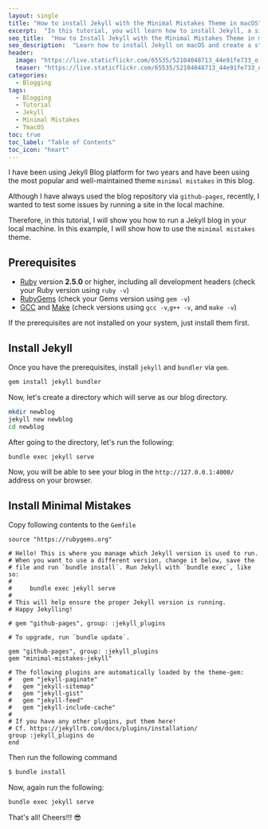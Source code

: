```yaml
---
layout: single
title: "How to install Jekyll with the Minimal Mistakes Theme in macOS"
excerpt:  "In this tutorial, you will learn how to install Jekyll, a simple static site generator, on macOS and use the popular Minimal Mistakes theme to create a clean and professional-looking website. This step-by-step guide is designed to help both beginners and experienced developers get started with Jekyll and Minimal Mistakes quickly and easily."
seo_title:  "How to Install Jekyll with the Minimal Mistakes Theme in macOS | Step-by-Step Guide" 
seo_description:  "Learn how to install Jekyll on macOS and create a stunning website with the popular Minimal Mistakes theme. This easy-to-follow tutorial includes step-by-step instructions and helpful tips for beginners and experienced developers alike. Get started with Jekyll and Minimal Mistakes today!"
header:
  image: "https://live.staticflickr.com/65535/52104048713_44e91fe733_o.png"
  teaser: "https://live.staticflickr.com/65535/52104048713_44e91fe733_o.png"
categories:
  - Blogging
tags:
  - Blogging
  - Tutorial
  - Jekyll
  - Minimal Mistakes
  - TmacOS
toc: true
toc_label: "Table of Contents"
toc_icon: "heart"
---
```




I have been using Jekyll Blog platform for two years and have been using the most popular and well-maintained theme `minimal mistakes` in this blog. 

Although I have always used the blog repository via `github-pages`, recently, I wanted to test some issues by running a site in the local machine.

Therefore, in this tutorial, I will show you how to run a Jekyll blog in your local machine. In this example, I will show how to use the `minimal mistakes` theme.

## Prerequisites
-   [Ruby](https://www.ruby-lang.org/en/downloads/)  version  **2.5.0**  or higher, including all development headers (check your Ruby version using  `ruby -v`)
-   [RubyGems](https://rubygems.org/pages/download)  (check your Gems version using  `gem -v`)
-   [GCC](https://gcc.gnu.org/install/)  and  [Make](https://www.gnu.org/software/make/)  (check versions using  `gcc -v`,`g++ -v`, and  `make -v`)

If the prerequisites are not installed on your system, just install them first.

## Install Jekyll
Once you have the prerequisites, install `jekyll` and `bundler` via `gem`.
```bash
gem install jekyll bundler
```

Now, let's create a directory which will serve as our blog directory. 
```bash
mkdir newblog
jekyll new newblog
cd newblog
```

After going to the directory, let's run the following:
```bash
bundle exec jekyll serve
```

Now, you will be able to see your blog in the `http://127.0.0.1:4000/` address on your browser.

## Install Minimal Mistakes
Copy following contents to the `Gemfile`

```
source "https://rubygems.org"

# Hello! This is where you manage which Jekyll version is used to run.
# When you want to use a different version, change it below, save the
# file and run `bundle install`. Run Jekyll with `bundle exec`, like so:
#
#     bundle exec jekyll serve
#
# This will help ensure the proper Jekyll version is running.
# Happy Jekylling!

# gem "github-pages", group: :jekyll_plugins

# To upgrade, run `bundle update`.

gem "github-pages", group: :jekyll_plugins
gem "minimal-mistakes-jekyll"

# The following plugins are automatically loaded by the theme-gem:
#   gem "jekyll-paginate"
#   gem "jekyll-sitemap"
#   gem "jekyll-gist"
#   gem "jekyll-feed"
#   gem "jekyll-include-cache"
#
# If you have any other plugins, put them here!
# Cf. https://jekyllrb.com/docs/plugins/installation/
group :jekyll_plugins do
end
```

Then run the following command

```bash
$ bundle install
```

Now, again run the following:

```bash
bundle exec jekyll serve
```

That's all! Cheers!!! :sunglasses:
<!--stackedit_data:
eyJoaXN0b3J5IjpbLTc4OTk0ODg4OSw2MjkxMDA1MTBdfQ==
-->